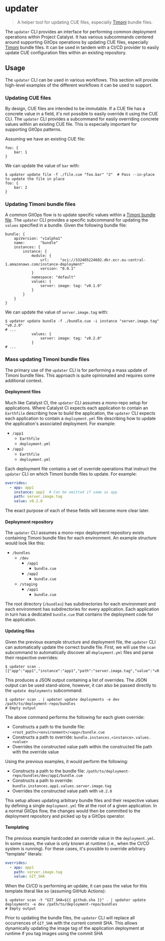 # updater

> A helper tool for updating CUE files, especially [Timoni] bundle files.

The `updater` CLI provides an interface for performing common deployment operations within Project Catalyst.
It has various subcommands centered around supporting GitOps operations by updating CUE files, especially [Timoni] bundle files.
It can be used in tandem with a CI/CD provider to easily update CUE configuration files within an existing repository.

## Usage

The `updater` CLI can be used in various workflows.
This section will provide high-level examples of the different workflows it can be used to support.

### Updating CUE files

By design, CUE files are intended to be immutable.
If a CUE file has a concrete value in a field, it's not possible to easily override it using the CUE CLI.
The `updater` CLI provides a subcommand for easily overriding concrete values within an existing CUE file.
This is especially important for supporting GitOps patterns.

Assuming we have an existing CUE file:

```cue
foo: {
    bar: 1
}
```

We can update the value of `bar` with:

```terminal
$ updater update file -f ./file.cue "foo.bar" "2"  # Pass --in-place to update the file in place
foo: {
    bar: 2
}
```

### Updating Timoni bundle files

A common GitOps flow is to update specific values within a [Timoni bundle file](https://timoni.sh/bundle/).
The `updater` CLI provides a specific subcommand for updating the `values` specified in a bundle.
Given the following bundle file:

```cue
bundle: {
    apiVersion: "v1alpha1"
    name:       "bundle"
    instances: {
        instance: {
            module: {
                url:     "oci://332405224602.dkr.ecr.eu-central-1.amazonaws.com/instance-deployment"
                version: "0.0.1"
            }
            namespace: "default"
            values: {
                server: image: tag: "v0.1.0"
            }
        }
    }
}
```

We can update the value of `server.image.tag` with:

```terminal
$ updater update bundle -f ./bundle.cue -i instance "server.image.tag" "v0.2.0"
# ...
            values: {
                server: image: tag: "v0.2.0"
            }
# ...
```

### Mass updating Timoni bundle files

The primary use of the `updater` CLI is for performing a mass update of Timoni bundle files.
This approach is quite opinionated and requires some additional context.

#### Deployment files

Much like Catalyst CI, the `updater` CLI assumes a mono-repo setup for applications.
Where Catalyst CI expects each application to contain an `Earthfile` describing how to build the application, the `updater` CLI
expects each application to contain a `deployment.yml` file describing how to update the application's associated deployment.
For example:

* `/app1`
  * `Earthfile`
  * `deployment.yml`
* `/app2`
  * `Earthfile`
  * `deployment.yml`

Each deployment file contains a set of override operations that instruct the `updater` CLI on which Timoni bundle files to update.
For example:

```yaml
overrides:
  - app: app1
    instance: app1  # Can be omitted if same as app
    path: server.image.tag
    value: v0.2.0
```

The exact purpose of each of these fields will become more clear later.

#### Deployment repository

The `updater` CLI assumes a mono-repo deployment repository exists containing Timoni bundle files for each environment.
An example structure would look like this:

* `/bundles`
  * `/dev`
    * `/app1`
      * `bundle.cue`
    * `/app2`
      * `bundle.cue`
  * `/staging`
    * `/app1`
      * `bundle.cue`

The root directory (`/bundles`) has subdirectories for each environment and each environment has subdirectories for every
application.
Each application in turn has a dedicated `bundle.cue` that contains the deployment code for the application.

#### Updating files

Given the previous example structure and deployment file, the `updater` CLI can automatically update the correct bundle file.
First, we will use the `scan` subcommand to automatically discover all `deployment.yml` files and parse their respective overrides:

```terminal
$ updater scan .
[{"app":"app1","instance":"app1","path":"server.image.tag","value":"v0.2.0"}]
```

This produces a JSON output containing a list of overrides.
The JSON output can be used stand-alone, however, it can also be passed directly to the `update deployments` subcommand:

```terminal
$ updater scan . | updater update deployments -e dev /path/to/deployment-repo/bundles
# Empty output
```

The above command performs the following for each given override:

* Constructs a path to the bundle file: `<root_path>/<environment>/<app>/bundle.cue`
* Constructs a path to override: `bundle.instances.<instance>.values.<value>`
* Overrides the constructed value path within the constructed file path with the override value

Using the previous examples, it would perform the following:

* Constructs a path to the bundle file: `/path/to/deployment-repo/bundles/dev/app1/bundle.cue`
* Constructs a path to override: `bundle.instances.app1.values.server.image.tag`
* Overrides the constructed value path with `v0.2.0`

This setup allows updating arbitrary bundle files and their respective values by defining a single `deployment.yml` file at the root
of a given application.
In a normal GitOps flow, the changes would then be committed to the deployment repository and picked up by a GitOps operator.

#### Templating

The previous example hardcoded an override value in the `deployment.yml`.
In some cases, the value is only known at runtime (i.e., when the CI/CD system is running).
For these cases, it's possible to override arbitrary "template" literals:

```yaml
overrides:
  - app: app1
    path: server.image.tag
    value: GIT_SHA
```

When the CI/CD is performing an update, it can pass the value for this template literal like so (assuming GitHub Actions):

```terminal
$ updater scan -t "GIT_SHA=${{ github.sha }}" . | updater update deployments -e dev /path/to/deployment-repo/bundles
# Empty output
```

Prior to updating the bundle files, the `updater` CLI will replace all occurrences of `GIT_SHA` with the current commit SHA.
This allows dynamically updating the image tag of the application deployment at runtime if you tag images using the commit SHA

[timoni]: https://timoni.sh/
